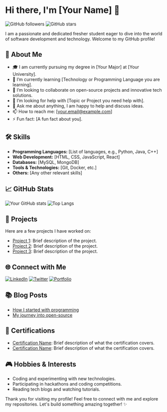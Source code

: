 # Hi there, I'm [Your Name] 👋

![GitHub followers](https://img.shields.io/github/followers/your-github-username?style=social)
![GitHub stars](https://img.shields.io/github/stars/your-github-username?style=social)

I am a passionate and dedicated fresher student eager to dive into the world of software development and technology. Welcome to my GitHub profile!

## 🚀 About Me
- 🎓 I am currently pursuing my degree in [Your Major] at [Your University].
- 🌱 I’m currently learning [Technology or Programming Language you are learning].
- 👯 I’m looking to collaborate on open-source projects and innovative tech solutions.
- 🤔 I’m looking for help with [Topic or Project you need help with].
- 💬 Ask me about anything, I am happy to help and discuss ideas.
- 📫 How to reach me: [your.email@example.com]
- ⚡ Fun fact: [A fun fact about you].

## 🛠️ Skills
- **Programming Languages:** [List of languages, e.g., Python, Java, C++]
- **Web Development:** [HTML, CSS, JavaScript, React]
- **Databases:** [MySQL, MongoDB]
- **Tools & Technologies:** [Git, Docker, etc.]
- **Others:** [Any other relevant skills]

## 📈 GitHub Stats
![Your GitHub stats](https://github-readme-stats.vercel.app/api?username=your-github-username&show_icons=true&theme=radical)
![Top Langs](https://github-readme-stats.vercel.app/api/top-langs/?username=your-github-username&layout=compact&theme=radical)

## 💼 Projects
Here are a few projects I have worked on:
- [Project 1](link-to-project): Brief description of the project.
- [Project 2](link-to-project): Brief description of the project.
- [Project 3](link-to-project): Brief description of the project.

## 🌐 Connect with Me
[![LinkedIn](https://img.shields.io/badge/LinkedIn-0077B5?style=for-the-badge&logo=linkedin&logoColor=white)](https://www.linkedin.com/in/your-linkedin-username)
[![Twitter](https://img.shields.io/badge/Twitter-1DA1F2?style=for-the-badge&logo=twitter&logoColor=white)](https://twitter.com/your-twitter-username)
[![Portfolio](https://img.shields.io/badge/Portfolio-000000?style=for-the-badge&logo=github&logoColor=white)](https://your-portfolio-link)

## 📚 Blog Posts
- [How I started with programming](link-to-blog-post)
- [My journey into open-source](link-to-blog-post)

## 📜 Certifications
- [Certification Name](link-to-certification): Brief description of what the certification covers.
- [Certification Name](link-to-certification): Brief description of what the certification covers.

## 🎮 Hobbies & Interests
- Coding and experimenting with new technologies.
- Participating in hackathons and coding competitions.
- Reading tech blogs and watching tutorials.

Thank you for visiting my profile! Feel free to connect with me and explore my repositories. Let's build something amazing together! ✨

